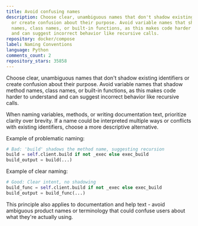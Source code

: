 ```yaml
---
title: Avoid confusing names
description: Choose clear, unambiguous names that don't shadow existing identifiers
  or create confusion about their purpose. Avoid variable names that shadow method
  names, class names, or built-in functions, as this makes code harder to understand
  and can suggest incorrect behavior like recursive calls.
repository: docker/compose
label: Naming Conventions
language: Python
comments_count: 2
repository_stars: 35858
---
```


Choose clear, unambiguous names that don't shadow existing identifiers or create confusion about their purpose. Avoid variable names that shadow method names, class names, or built-in functions, as this makes code harder to understand and can suggest incorrect behavior like recursive calls.

When naming variables, methods, or writing documentation text, prioritize clarity over brevity. If a name could be interpreted multiple ways or conflicts with existing identifiers, choose a more descriptive alternative.

Example of problematic naming:
```python
# Bad: 'build' shadows the method name, suggesting recursion
build = self.client.build if not _exec else exec_build
build_output = build(...)
```

Example of clear naming:
```python
# Good: Clear intent, no shadowing
build_func = self.client.build if not _exec else exec_build
build_output = build_func(...)
```

This principle also applies to documentation and help text - avoid ambiguous product names or terminology that could confuse users about what they're actually using.